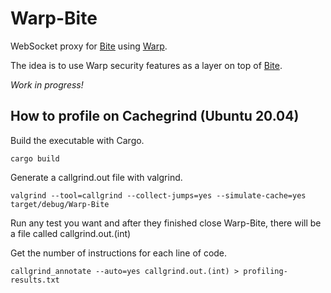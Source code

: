 # Warp-Bite

WebSocket proxy for [Bite](https://github.com/alvivar/bite) using [Warp](https://github.com/seanmonstar/warp).

The idea is to use Warp security features as a layer on top of [Bite](https://github.com/alvivar/bite).

_Work in progress!_

## How to profile on Cachegrind (Ubuntu 20.04)

Build the executable with Cargo.

```
cargo build
```

Generate a callgrind.out file with valgrind.

```
valgrind --tool=callgrind --collect-jumps=yes --simulate-cache=yes target/debug/Warp-Bite
```

Run any test you want and after they finished close Warp-Bite, there will be a file called callgrind.out.(int)

Get the number of instructions for each line of code.

```
callgrind_annotate --auto=yes callgrind.out.(int) > profiling-results.txt
```


